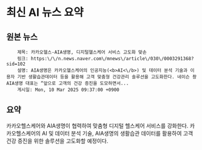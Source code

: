 # 최신 AI 뉴스 요약

## 원본 뉴스
		제목: 카카오헬스-AIA생명, 디지털헬스케어 서비스 고도화 맞손
		링크: https:\/\/n.news.naver.com\/mnews\/article\/030\/0003291368?sid=102
		설명: AIA생명은 카카오헬스케어의 인공지능(<b>AI<\/b>) 및 데이터 분석 기술과 이용자 기반 생활습관데이터 등을 활용해 고객 맞춤형 건강관리 솔루션을 고도화한다. 네이슨 촹 AIA생명 대표는 “앞으로 고객의 건강 증진을 도모하면서... 
		게시일: Mon, 10 Mar 2025 09:37:00 +0900


## 요약
카카오헬스케어와 AIA생명이 협력하여 맞춤형 디지털 헬스케어 서비스를 강화한다. 카카오헬스케어의 AI 및 데이터 분석 기술, AIA생명의 생활습관 데이터를 활용하여 고객 건강 증진을 위한 솔루션을 고도화할 예정이다.
